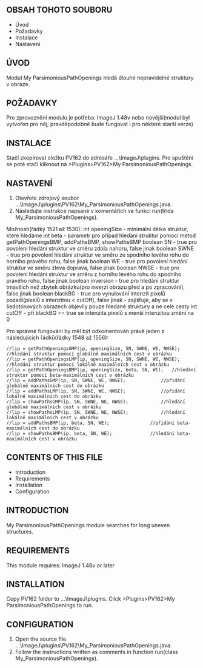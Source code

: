 OBSAH TOHOTO SOUBORU
---------------------
   
 * Úvod
 * Požadavky
 * Instalace
 * Nastavení

ÚVOD
------------

Modul My ParsimoniousPathOpenings hledá dlouhé nepravidelné struktury v obraze.

POŽADAVKY
------------

Pro zprovoznění modulu je potřeba:
	ImageJ 1.48v nebo novější(modul byl vytvořen pro něj, pravděpodobně bude fungovat i pro některé starší verze)

INSTALACE
------------
 
Stačí zkopírovat složku PV162 do adresáře ...\ImageJ\plugins.
Pro spuštění se poté stačí kliknout na >Plugins>PV162>My ParsimoniousPathOpenings.

NASTAVENÍ
-------------

1. Otevřete zdrojový soubor ...\ImageJ\plugins\PV162\My_ParsimoniousPathOpenings.java.
2. Následujte instrukce napsané v komentářích ve funkci run(třída My_ParsimoniousPathOpenings).

Možnosti(řádky 1521 až 1530):
	int openingSize		- minimální délka struktur, které hledáme
	int beta		- parametr pro případ hledání struktur pomocí metod getPathOpeningsBMP, addPathsBMP, showPathsBMP
	boolean SN		- true pro povolení hledání struktur ve směru zdola nahoru, false jinak
	boolean SWNE		- true pro povolení hledání struktur ve směru ze spodního levého rohu do horního pravého rohu, false jinak
	boolean WE		- true pro povolení hledání struktur ve směru zleva doprava, false jinak
	boolean NWSE		- true pro povolení hledání struktur ve směru z horního levého rohu do spodního pravého rohu, false jinak
	boolean inversion	- true pro hledání struktur tmavších než zbytek obrázku(pro inverzi obrazu před a po zpracování), false jinak
	boolean blackBG		- true pro vynulování intenzit pixelů pozadí(pixelů s intenzitou < cutOff), false jinak
				- zajišťuje, aby se v šedotónových obrazech objevily pouze hledané struktury a ne celé cesty 
	int cutOff		- při blackBG == true se intenzita pixelů s menší intenzitou změní na 0

Pro správné fungování by měl být odkomentován právě jeden z následujících řádků(řádky 1548 až 1556):

	//lip = getPathOpeningsGMP(ip, openingSize, SN, SWNE, WE, NWSE); //hledání struktur pomocí globálně maximálních cest v obrázku
	//lip = getPathOpeningsLMP(ip, openingSize, SN, SWNE, WE, NWSE); //hledání struktur pomocí lokálně maximálních cest v obrázku
	//lip = getPathOpeningsBMP(ip, openingSize, beta, SN, WE);	 //hledání struktur pomocí beta-maximálních cest v obrázku
	//lip = addPathsGMP(ip, SN, SWNE, WE, NWSE);			 //přidání globálně maximálních cest do obrázku
	//lip = addPathsLMP(ip, SN, SWNE, WE, NWSE);			 //přidání lokálně maximálních cest do obrázku
	//lip = showPathsGMP(ip, SN, SWNE, WE, NWSE);			 //hledání globálně maximálních cest v obrázku
	//lip = showPathsLMP(ip, SN, SWNE, WE, NWSE);			 //hledání lokálně maximálních cest v obrázku
	//lip = addPathsBMP(ip, beta, SN, WE);				 //přidání beta-maximálních cest do obrázku
	//lip = showPathsBMP(ip, beta, SN, WE);				 //hledání beta-maximálních cest v obrázku


CONTENTS OF THIS FILE
---------------------
   
 * Introduction
 * Requirements
 * Installation
 * Configuration

INTRODUCTION
------------

My ParsimoniousPathOpenings module searches for long uneven structures.

REQUIREMENTS
------------

This module requires:
	ImageJ 1.48v or later

INSTALLATION
------------
 
Copy PV162 folder to ...\ImageJ\plugins.
Click >Plugins>PV162>My ParsimoniousPathOpenings to run.

CONFIGURATION
-------------

1. Open the source file ...\ImageJ\plugins\PV162\My_ParsimoniousPathOpenings.java.
2. Follow the instructions written as comments in function run(class My_ParsimoniousPathOpenings).
